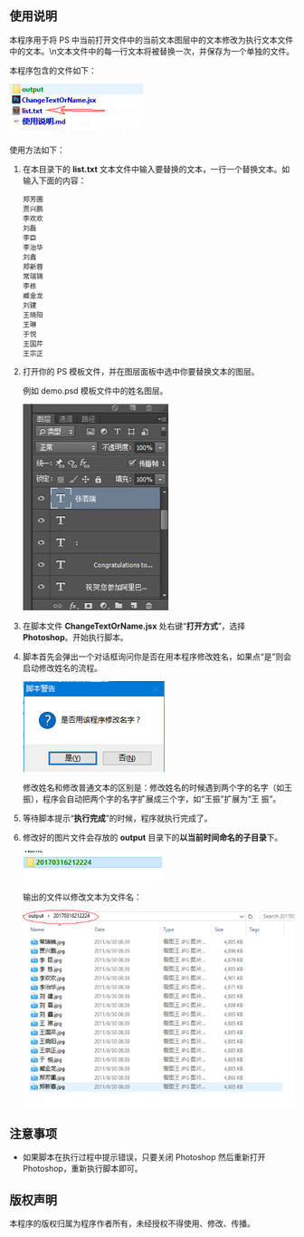 ## 使用说明

本程序用于将 PS 中当前打开文件中的当前文本图层中的文本修改为执行文本文件中的文本。\n文本文件中的每一行文本将被替换一次，并保存为一个单独的文件。

本程序包含的文件如下：

![](img/files.png)

使用方法如下：

1. 在本目录下的 **list.txt** 文本文件中输入要替换的文本，一行一个替换文本。如输入下面的内容：

   ```
   郑芳圃
   贾兴鹏
   李欢欢
   刘磊
   李臣
   李治华
   刘鑫
   郑新蓉
   常瑞锦
   李栋
   臧金龙
   刘建
   王晓阳
   王琳
   于悦
   王国芹
   王宗正
   ```

2. 打开你的 PS 模板文件，并在图层面板中选中你要替换文本的图层。

   例如 demo.psd 模板文件中的姓名图层。

   ![](img/layer.png)

3. 在脚本文件 **ChangeTextOrName.jsx** 处右键“**打开方式**”，选择 **Photoshop**。开始执行脚本。

4. 脚本首先会弹出一个对话框询问你是否在用本程序修改姓名，如果点“是”则会启动修改姓名的流程。

   ![](img/confirm.png)

   修改姓名和修改普通文本的区别是：修改姓名的时候遇到两个字的名字（如王振），程序会自动把两个字的名字扩展成三个字，如“王振”扩展为“王  振”。

5. 等待脚本提示“**执行完成**”的时候，程序就执行完成了。

6. 修改好的图片文件会存放的 **output** 目录下的**以当前时间命名的子目录**下。

   ![](img/outputdir.png)

   输出的文件以修改文本为文件名：

   ![](img/output.png)

## 注意事项

* 如果脚本在执行过程中提示错误，只要关闭 Photoshop 然后重新打开 Photoshop，重新执行脚本即可。


## 版权声明

本程序的版权归属为程序作者所有，未经授权不得使用、修改、传播。
